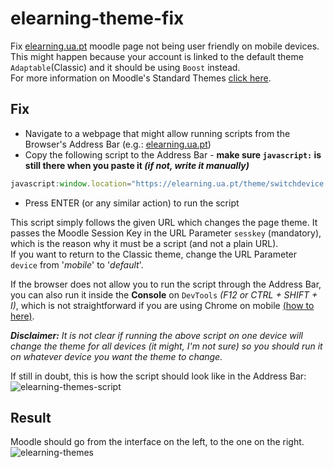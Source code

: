 # elearning-theme-fix

Fix [elearning.ua.pt](https://elearning.ua.pt) moodle page not being user friendly on mobile devices.  
This might happen because your account is linked to the default theme ```Adaptable```(Classic) and it should be using ```Boost``` instead.  
For more information on Moodle's Standard Themes [click here](https://docs.moodle.org/402/en/Standard_themes).

## Fix

- Navigate to a webpage that might allow running scripts from the Browser's Address Bar (e.g.: [elearning.ua.pt](https://elearning.ua.pt))
- Copy the following script to the Address Bar - **make sure ```javascript:``` is still there when you paste it *(if not, write it manually)***
```javascript
javascript:window.location="https://elearning.ua.pt/theme/switchdevice.php?url=https://elearning.ua.pt/&device=mobile&sesskey="+M.cfg.sesskey
```
- Press ENTER (or any similar action) to run the script

This script simply follows the given URL which changes the page theme. It passes the Moodle Session Key in the URL Parameter ```sesskey``` (mandatory), which is the reason why it must be a script (and not a plain URL).  
If you want to return to the Classic theme, change the URL Parameter ```device``` from '*mobile*' to '*default*'.  

If the browser does not allow you to run the script through the Address Bar, you can also run it inside the **Console** on ```DevTools``` *(F12 or CTRL + SHIFT + I)*, which is not straightforward if you are using Chrome on mobile [(how to here)](https://developer.chrome.com/blog/devtools-mobile/#easy-remote-debugging).  

***Disclaimer:** It is not clear if running the above script on one device will change the theme for all devices (it might, I'm not sure) so you should run it on whatever device you want the theme to change.*

If still in doubt, this is how the script should look like in the Address Bar:
![elearning-themes-script](https://github.com/digas99/elearning-theme-fix/assets/45766898/7e60ed48-20cb-4ae5-820d-bf2cb5d4b5d9)

## Result

Moodle should go from the interface on the left, to the one on the right.
![elearning-themes](https://github.com/digas99/elearning-theme-fix/assets/45766898/c7be3520-34a0-4f5e-8eec-580618e20151)
